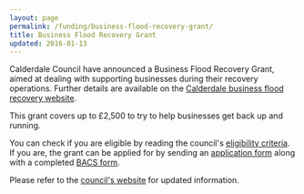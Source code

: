 ```yaml
---
layout: page
permalink: /funding/business-flood-recovery-grant/
title: Business Flood Recovery Grant
updated: 2016-01-13
---
```


Calderdale Council have announced a Business Flood Recovery Grant, aimed at
dealing with supporting businesses during their recovery operations. Further
details are available on the
[Calderdale business flood recovery website][CALDERDALE_BIZ_SUPPORT].

This grant covers up to £2,500 to try to help businesses get back up and
running.

You can check if you are eligible by reading the council's
[eligibility criteria][ELIGIBILITY]. If you are, the grant can be applied for
by sending an [application form][APPLICATION] along with a completed
[BACS form][BACS_FORM].

Please refer to the [council's website][CALDERDALE_BIZ_SUPPORT] for updated
information.

[CALDERDALE_BIZ_SUPPORT]: http://www.calderdale.gov.uk/environment/flooding/help-available.html#business
[ELIGIBILITY]: https://www.calderdale.gov.uk/environment/flooding/Flood-Relief-Businesses.pdf
[APPLICATION]: http://www.calderdale.gov.uk/v2/sites/default/files/Business-Recovery-Scheme--Grant-Application-January-2016.pdf
[BACS_FORM]: http://www.calderdale.gov.uk/v2/sites/default/files/BACS-Form--Business-Flood-Recovery.pdf
